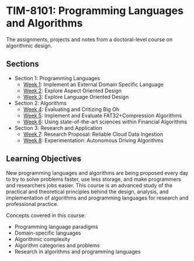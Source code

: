 # TIM-8101: Programming Languages and Algorithms

The assignments, projects and notes from a doctoral-level course on algorithmic design.

## Sections

- Section 1: Programming Languages
  - [Week 1](Week1_LexicalAnalyzer): Implement an External Domain Specific Language
  - [Week 2](Week2_AspectProgramming): Explore Aspect Oriented Design
  - [Week 3](Week3_DomainSpecificLanguages): Explore Language Oriented Design
- Section 2: Algorithms
  - [Week 4](Week4_BigOh): Evaluating and Critizing Big Oh
  - [Week 5](Week5_ImplementAlgo): Implement and Evaluate FAT32+Compression Algorithms
  - [Week 6](Week6_ExtAlgo): Using state-of-the-art sciences within Financial Algorithms
- Section 3: Research and Application
  - [Week 7](Week7_Darpa): Research Proposal: Reliable Cloud Data Ingestion
  - [Week 8](Week8_Experiment): Experimentation: Autonomous Driving Algorithms

## Learning Objectives

New programming languages and algorithms are being proposed every day to try to solve problems faster, use less storage, and make programmers and researchers jobs easier. This course is an advanced study of the practical and theoretical principles behind the design, analysis, and implementation of algorithms and programming languages for research and professional practice.

Concepts covered in this course:

- Programming language paradigms
- Domain-specific languages
- Algorithmic complexity
- Algorithm categories and problems
- Research in algorithms and programming languages
